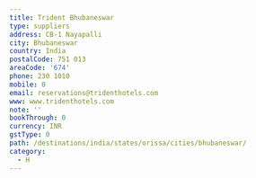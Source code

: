 ```yaml
---
title: Trident Bhubaneswar
type: suppliers
address: CB-1 Nayapalli
city: Bhubaneswar
country: India
postalCode: 751 013
areaCode: '674'
phone: 230 1010
mobile: 0
email: reservations@tridenthotels.com
www: www.tridenthotels.com
note: ''
bookThrough: 0
currency: INR
gstType: 0
path: /destinations/india/states/orissa/cities/bhubaneswar/
category:
  - H
---
```


